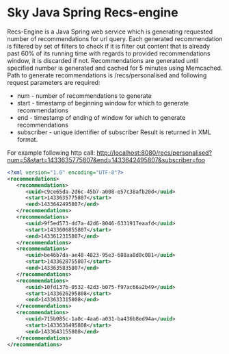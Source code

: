 # Sky Java Spring Recs-engine

Recs-Engine is a Java Spring web service which is generating requested number of recommendations for url query. Each generated
recommendation is filtered by set of filters to check if it is filter out content that is already past 60% of its running
time with regards to provided recommendations window, it is discarded if not. Recommendations are generated until specified
number is generated and cached for 5 minutes using Memcached. Path to generate recommendations is /recs/personalised and following request parameters are required:

* num - number of recommendations to generate
* start - timestamp of beginning window for which to generate recommendations
* end - timestamp of ending of window for which to generate recommendations
* subscriber - unique identifier of subscriber Result is returned in XML format.

For example following http call:
[http://localhost:8080/recs/personalised?num=5&start=1433635775807&end=1433642495807&subscriber=foo](http://localhost:8080/recs/personalised?num=5&start=1415286463203&end=1415294605557&subscriber=foo)

```xml
<?xml version="1.0" encoding="UTF-8"?>
<recommendations>
   <recommendations>
      <uuid>c9ce65da-2d6c-45b7-a008-e57c38afb20d</uuid>
      <start>1433635775807</start>
      <end>1433642495807</end>
   </recommendations>
   <recommendations>
      <uuid>9f5ed573-dd7a-42d6-8046-6331917eaafd</uuid>
      <start>1433606855807</start>
      <end>1433612315807</end>
   </recommendations>
   <recommendations>
      <uuid>be46b7da-ae48-4823-95e3-688aa8d8c081</uuid>
      <start>1433628755807</start>
      <end>1433635835807</end>
   </recommendations>
   <recommendations>
      <uuid>10fd137b-0532-42d3-b075-f97ac66a2b49</uuid>
      <start>1433626295808</start>
      <end>1433633315808</end>
   </recommendations>
   <recommendations>
      <uuid>715b085c-1a0c-4aa6-a031-ba436b8ed94a</uuid>
      <start>1433636495808</start>
      <end>1433643155808</end>
   </recommendations>
</recommendations>
```
